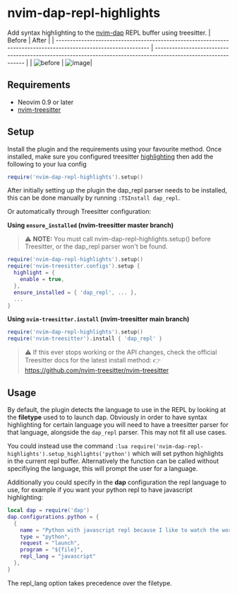 # nvim-dap-repl-highlights
Add syntax highlighting to the [nvim-dap](https://github.com/mfussenegger/nvim-dap) REPL buffer using treesitter.
| Before                                                                                                          | After                                                                                                          |
| --------------------------------------------------------------------------------------------------------------- | -------------------------------------------------------------------------------------------------------------- |
| ![before](https://user-images.githubusercontent.com/20954878/235993939-a3ad95eb-9dfa-41a4-b70e-3a4e890e2adf.png) | ![image](https://user-images.githubusercontent.com/20954878/235993604-642fe658-6cc9-40e0-846c-00df11d963e1.png)|

## Requirements
* Neovim 0.9 or later
* [nvim-treesitter](https://github.com/nvim-treesitter/nvim-treesitter)

## Setup
Install the plugin and the requirements using your favourite method. Once installed, make sure you configured treesitter [highlighting](https://github.com/nvim-treesitter/nvim-treesitter#modules) then add the following to your lua config
```lua
require('nvim-dap-repl-highlights').setup()
```
After initially setting up the plugin the dap_repl parser needs to be installed, this can be done manually by running `:TSInstall dap_repl`.

Or automatically through Treesitter configuration:

**Using `ensure_installed` (nvim-treesitter master branch)**
> ⚠️ **NOTE:** You must call nvim-dap-repl-highlights.setup() before Treesitter, or the dap_repl parser won't be found.
```lua
require('nvim-dap-repl-highlights').setup()
require('nvim-treesitter.configs').setup {
  highlight = {
    enable = true,
  },
  ensure_installed = { 'dap_repl', ... },
  ...
}
```
**Using `nvim-treesitter.install` (nvim-treesitter main branch)**
```lua
require('nvim-dap-repl-highlights').setup()
require('nvim-treesitter').install { 'dap_repl' }
```
> ⚠️ If this ever stops working or the API changes, check the official Treesitter docs for the latest install method:
> 👉 https://github.com/nvim-treesitter/nvim-treesitter

## Usage
By default, the plugin detects the language to use in the REPL by looking at the **filetype** used to to launch dap. Obviously in order to have syntax highlighting for certain language you will need to have a treesitter parser for that language, alongside the `dap_repl` parser.
This may not fit all use cases.

You could instead use the command `:lua require('nvim-dap-repl-highlights').setup_highlights('python')` which will set python highlights in the current repl buffer. 
Alternatively the function can be called without specifiying the language, this will prompt the user for a language.

Additionally you could specify in the **dap** configuration the repl language to use, for example if you want your python repl to have javascript highlighting:
```lua
local dap = require('dap')
dap.configurations.python = {
  {
    name = "Python with javascript repl because I like to watch the world burn 🔥🔥🔥",
    type = "python",
    request = "launch",
    program = "${file}",
    repl_lang = "javascript"
  },
}
```
The repl_lang option takes precedence over the filetype.
